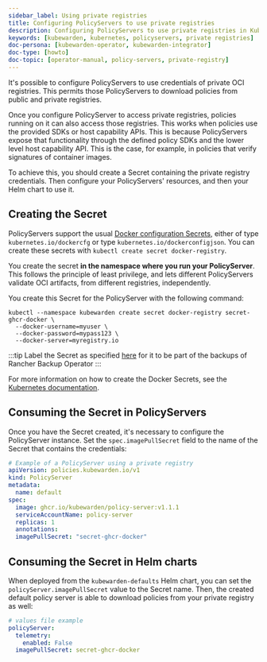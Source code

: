 ```yaml
---
sidebar_label: Using private registries
title: Configuring PolicyServers to use private registries
description: Configuring PolicyServers to use private registries in Kubewarden.
keywords: [kubewarden, kubernetes, policyservers, private registries]
doc-persona: [kubewarden-operator, kubewarden-integrator]
doc-type: [howto]
doc-topic: [operator-manual, policy-servers, private-registry]
---
```


<head>
  <link rel="canonical" href="https://docs.kubewarden.io/howtos/policy-servers/private-registry"/>
</head>

It's possible to configure PolicyServers to use credentials of private OCI
registries. This permits those PolicyServers to download policies from
public and private registries.

Once you configure PolicyServer to access private registries, policies running
on it can also access those registries. This works when policies use the
provided SDKs or host capability APIs. This is because PolicyServers expose
that functionality through the defined policy SDKs and the lower level host
capability API. This is the case, for example, in policies that verify
signatures of container images.

To achieve this, you should create a Secret containing the private registry
credentials. Then configure your PolicyServers' resources, and then your Helm
chart to use it.

## Creating the Secret

PolicyServers support the usual [Docker configuration
Secrets](https://kubernetes.io/docs/concepts/configuration/secret/#docker-config-secrets),
either of type `kubernetes.io/dockercfg` or type
`kubernetes.io/dockerconfigjson`. You can create these secrets with `kubectl
create secret docker-registry`.

You create the secret **in the namespace where you run your PolicyServer**.
This follows the principle of least privilege, and lets different
PolicyServers validate OCI artifacts, from different registries, independently.

You create this Secret for the PolicyServer with the following command:

```shell
kubectl --namespace kubewarden create secret docker-registry secret-ghcr-docker \
  --docker-username=myuser \
  --docker-password=mypass123 \
  --docker-server=myregistry.io
```

:::tip
Label the Secret as specified
[here](../rancher-backup-operator.md#User-secrets) for it to be part of the
backups of Rancher Backup Operator
:::

For more information on how to create the Docker Secrets, see the [Kubernetes documentation](https://kubernetes.io/docs/concepts/configuration/secret/#docker-config-secrets).

## Consuming the Secret in PolicyServers

Once you have the Secret created, it's necessary to configure the PolicyServer
instance. Set the `spec.imagePullSecret` field to the name of the Secret that
contains the credentials:

```yaml
# Example of a PolicyServer using a private registry
apiVersion: policies.kubewarden.io/v1
kind: PolicyServer
metadata:
  name: default
spec:
  image: ghcr.io/kubewarden/policy-server:v1.1.1
  serviceAccountName: policy-server
  replicas: 1
  annotations:
  imagePullSecret: "secret-ghcr-docker"
```

## Consuming the Secret in Helm charts

When deployed from the `kubewarden-defaults` Helm chart, you can set the
`policyServer.imagePullSecret` value to the Secret name. Then,
the created default policy server is able to download policies from your
private registry as well:

```yaml
# values file example
policyServer:
  telemetry:
    enabled: False
  imagePullSecret: secret-ghcr-docker
```
